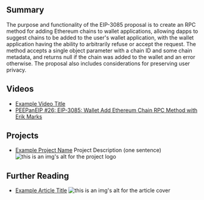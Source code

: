 ## Summary

The purpose and functionality of the EIP-3085 proposal is to create an RPC method for adding Ethereum chains to wallet applications, allowing dapps to suggest chains to be added to the user's wallet application, with the wallet application having the ability to arbitrarily refuse or accept the request. The method accepts a single object parameter with a chain ID and some chain metadata, and returns null if the chain was added to the wallet and an error otherwise. The proposal also includes considerations for preserving user privacy.

## Videos

- [Example Video Title](https://www.youtube.com/watch?v=TDGq4aeevgY)
- [PEEPanEIP #26: EIP-3085: Wallet Add Ethereum Chain RPC Method with Erik Marks](https://www.youtube.com/watch?v=nOIl2w33sGU&list=PL4cwHXAawZxqu0PKKyMzG_3BJV_xZTi1F&index=87)

## Projects

- [Example Project Name](https://xxxx.xxx/xxxxx) Project Description (one sentence) ![this is an img's alt for the project logo](https://xxxx.xxx/project-logo.xxx)

## Further Reading

- [Example Article Title](https://xxxx.xxx/xxxxx) ![this is an img's alt for the article cover](https://xxxx.xxx/article-cover.xxx)
